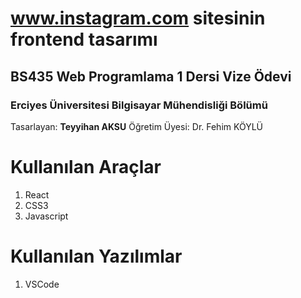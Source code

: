 # www.instagram.com sitesinin frontend tasarımı 
## BS435 Web Programlama 1 Dersi Vize Ödevi
### Erciyes Üniversitesi Bilgisayar Mühendisliği Bölümü  

Tasarlayan: **Teyyihan AKSU**
Öğretim Üyesi: Dr. Fehim KÖYLÜ


# Kullanılan Araçlar

 1. React
 2. CSS3
 3. Javascript

# Kullanılan Yazılımlar

 1. VSCode
